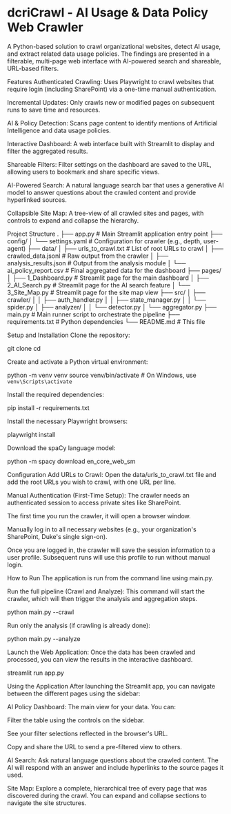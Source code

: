 # dcriCrawl - AI Usage & Data Policy Web Crawler
A Python-based solution to crawl organizational websites, detect AI usage, and extract related data usage policies. The findings are presented in a filterable, multi-page web interface with AI-powered search and shareable, URL-based filters.

Features
Authenticated Crawling: Uses Playwright to crawl websites that require login (including SharePoint) via a one-time manual authentication.

Incremental Updates: Only crawls new or modified pages on subsequent runs to save time and resources.

AI & Policy Detection: Scans page content to identify mentions of Artificial Intelligence and data usage policies.

Interactive Dashboard: A web interface built with Streamlit to display and filter the aggregated results.

Shareable Filters: Filter settings on the dashboard are saved to the URL, allowing users to bookmark and share specific views.

AI-Powered Search: A natural language search bar that uses a generative AI model to answer questions about the crawled content and provide hyperlinked sources.

Collapsible Site Map: A tree-view of all crawled sites and pages, with controls to expand and collapse the hierarchy.

Project Structure
.
├── app.py                  # Main Streamlit application entry point
├── config/
│   └── settings.yaml       # Configuration for crawler (e.g., depth, user-agent)
├── data/
│   ├── urls_to_crawl.txt   # List of root URLs to crawl
│   ├── crawled_data.jsonl  # Raw output from the crawler
│   ├── analysis_results.json # Output from the analysis module
│   └── ai_policy_report.csv  # Final aggregated data for the dashboard
├── pages/
│   ├── 1_Dashboard.py      # Streamlit page for the main dashboard
│   ├── 2_AI_Search.py      # Streamlit page for the AI search feature
│   └── 3_Site_Map.py       # Streamlit page for the site map view
├── src/
│   ├── crawler/
│   │   ├── auth_handler.py
│   │   ├── state_manager.py
│   │   └── spider.py
│   ├── analyzer/
│   │   └── detector.py
│   └── aggregator.py
├── main.py                 # Main runner script to orchestrate the pipeline
├── requirements.txt        # Python dependencies
└── README.md               # This file

Setup and Installation
Clone the repository:

git clone <your-repository-url>
cd <your-repository-name>

Create and activate a Python virtual environment:

python -m venv venv
source venv/bin/activate  # On Windows, use `venv\Scripts\activate`

Install the required dependencies:

pip install -r requirements.txt

Install the necessary Playwright browsers:

playwright install

Download the spaCy language model:

python -m spacy download en_core_web_sm

Configuration
Add URLs to Crawl: Open the data/urls_to_crawl.txt file and add the root URLs you wish to crawl, with one URL per line.

Manual Authentication (First-Time Setup): The crawler needs an authenticated session to access private sites like SharePoint.

The first time you run the crawler, it will open a browser window.

Manually log in to all necessary websites (e.g., your organization's SharePoint, Duke's single sign-on).

Once you are logged in, the crawler will save the session information to a user profile. Subsequent runs will use this profile to run without manual login.

How to Run
The application is run from the command line using main.py.

Run the full pipeline (Crawl and Analyze):
This command will start the crawler, which will then trigger the analysis and aggregation steps.

python main.py --crawl

Run only the analysis (if crawling is already done):

python main.py --analyze

Launch the Web Application:
Once the data has been crawled and processed, you can view the results in the interactive dashboard.

streamlit run app.py

Using the Application
After launching the Streamlit app, you can navigate between the different pages using the sidebar:

AI Policy Dashboard: The main view for your data. You can:

Filter the table using the controls on the sidebar.

See your filter selections reflected in the browser's URL.

Copy and share the URL to send a pre-filtered view to others.

AI Search: Ask natural language questions about the crawled content. The AI will respond with an answer and include hyperlinks to the source pages it used.

Site Map: Explore a complete, hierarchical tree of every page that was discovered during the crawl. You can expand and collapse sections to navigate the site structures.

